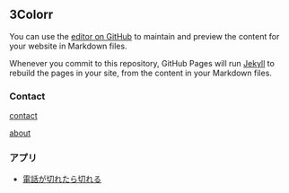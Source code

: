 ## 3Colorr


You can use the [editor on GitHub](https://github.com/3colorr/works/edit/main/docs/index.md) to maintain and preview the content for your website in Markdown files.

Whenever you commit to this repository, GitHub Pages will run [Jekyll](https://jekyllrb.com/) to rebuild the pages in your site, from the content in your Markdown files.

### Contact

[contact](contact.md)

[about](about.md)

### アプリ

- [電話が切れたら切れる](hangup-and-vib.md)
